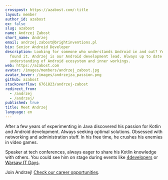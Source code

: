```yaml
---
crosspost: https://azabost.com/:title
layout: member
author_id: azabost
ex: false
slug: azabost
name: Andrzej Zabost
short_name: Andrzej
email: andrzej.zabost@brightinventions.pl
bio: Senior Android Developer
description: Looking for someone who understands Android in and out? You've
  found it. Andrzej is our Android development lead. Always up to date with deep
  understanding of Android ecosystem and inner workings.
web: https://azabost.com
avatar: /images/members/andrzej_zabost.jpg
avatar_hover: /images/andrzejza_passion.png
github: azabost
stackoverflow: 6761823/andrzej-zabost
redirect_from:
  - /andrzej
  - /andrzej/
published: true
title: Meet Andrzej
language: en
---
```

After a few years of experimenting in Java discovered his passion for Kotlin and Android development. Always seeking optimal solutions. Obsessed with networking and administration stuff. In his free time, he crushes his enemies in video games.

Speaker at tech conferences, always eager to share his Kotlin knowledge with others. You could see him on stage during events like [4developers](https://4developers.org.pl) or [Warsaw IT Days](https://warszawskiedniinformatyki.pl/en/).

Join Andrzej! [Check our career opportunities](/career).
